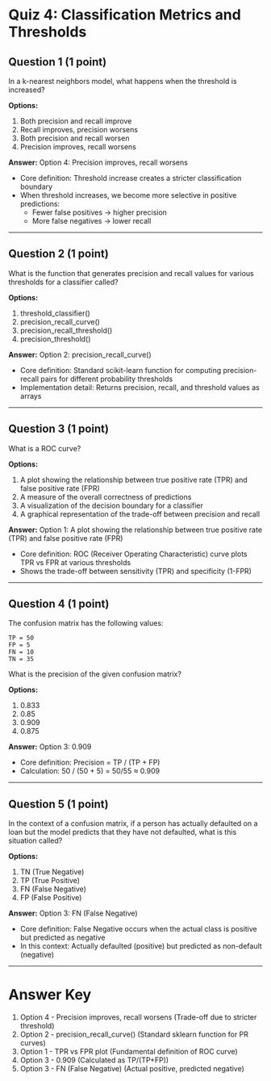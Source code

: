 # Quiz 4: Classification Metrics and Thresholds

## Question 1 (1 point)
In a k-nearest neighbors model, what happens when the threshold is increased?

**Options:**
1. Both precision and recall improve
2. Recall improves, precision worsens
3. Both precision and recall worsen
4. Precision improves, recall worsens

**Answer:** Option 4: Precision improves, recall worsens
- Core definition: Threshold increase creates a stricter classification boundary
- When threshold increases, we become more selective in positive predictions:
  - Fewer false positives → higher precision
  - More false negatives → lower recall

---

## Question 2 (1 point)
What is the function that generates precision and recall values for various thresholds for a classifier called?

**Options:**
1. threshold_classifier()
2. precision_recall_curve()
3. precision_recall_threshold()
4. precision_threshold()

**Answer:** Option 2: precision_recall_curve()
- Core definition: Standard scikit-learn function for computing precision-recall pairs for different probability thresholds
- Implementation detail: Returns precision, recall, and threshold values as arrays

---

## Question 3 (1 point)
What is a ROC curve?

**Options:**
1. A plot showing the relationship between true positive rate (TPR) and false positive rate (FPR)
2. A measure of the overall correctness of predictions
3. A visualization of the decision boundary for a classifier
4. A graphical representation of the trade-off between precision and recall

**Answer:** Option 1: A plot showing the relationship between true positive rate (TPR) and false positive rate (FPR)
- Core definition: ROC (Receiver Operating Characteristic) curve plots TPR vs FPR at various thresholds
- Shows the trade-off between sensitivity (TPR) and specificity (1-FPR)

---

## Question 4 (1 point)
The confusion matrix has the following values:

```
TP = 50
FP = 5
FN = 10
TN = 35
```

What is the precision of the given confusion matrix?

**Options:**
1. 0.833
2. 0.85
3. 0.909
4. 0.875

**Answer:** Option 3: 0.909
- Core definition: Precision = TP / (TP + FP)
- Calculation: 50 / (50 + 5) = 50/55 ≈ 0.909

---

## Question 5 (1 point)
In the context of a confusion matrix, if a person has actually defaulted on a loan but the model predicts that they have not defaulted, what is this situation called?

**Options:**
1. TN (True Negative)
2. TP (True Positive)
3. FN (False Negative)
4. FP (False Positive)

**Answer:** Option 3: FN (False Negative)
- Core definition: False Negative occurs when the actual class is positive but predicted as negative
- In this context: Actually defaulted (positive) but predicted as non-default (negative)

---

# Answer Key
1. Option 4 - Precision improves, recall worsens (Trade-off due to stricter threshold)
2. Option 2 - precision_recall_curve() (Standard sklearn function for PR curves)
3. Option 1 - TPR vs FPR plot (Fundamental definition of ROC curve)
4. Option 3 - 0.909 (Calculated as TP/(TP+FP))
5. Option 3 - FN (False Negative) (Actual positive, predicted negative)